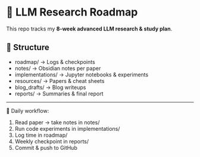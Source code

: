 # 🧠 LLM Research Roadmap

This repo tracks my **8-week advanced LLM research & study plan**.

## 📂 Structure
- roadmap/ → Logs & checkpoints
- notes/ → Obsidian notes per paper
- implementations/ → Jupyter notebooks & experiments
- resources/ → Papers & cheat sheets
- blog_drafts/ → Blog writeups
- reports/ → Summaries & final report

---
🚀 Daily workflow:
1. Read paper → take notes in notes/
2. Run code experiments in implementations/
3. Log time in roadmap/
4. Weekly checkpoint in reports/
5. Commit & push to GitHub
